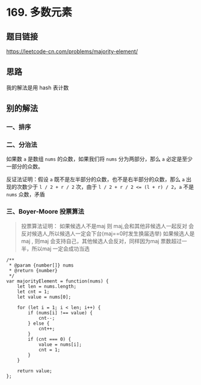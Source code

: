 # 169. 多数元素

## 题目链接

https://leetcode-cn.com/problems/majority-element/

## 思路

我的解法是用 hash 表计数

## 别的解法

### 一、排序

### 二、分治法

如果数 `a` 是数组 `nums` 的众数，如果我们将 `nums` 分为两部分，那么 `a` 必定是至少一部分的众数。

反证法证明：假设 `a` 既不是左半部分的众数，也不是右半部分的众数，那么 `a` 出现的次数少于 `l / 2 + r / 2` 次，由于 `l / 2 + r / 2 <= (l + r) / 2`，`a` 不是 `nums` 众数，矛盾

### 三、Boyer-Moore 投票算法

> 投票算法证明：
> 如果候选人不是maj 则 maj,会和其他非候选人一起反对 会反对候选人,所以候选人一定会下台(maj==0时发生换届选举)
> 如果候选人是maj , 则maj 会支持自己，其他候选人会反对，同样因为maj 票数超过一半，所以maj 一定会成功当选

```
/**
 * @param {number[]} nums
 * @return {number}
 */
var majorityElement = function(nums) {
    let len = nums.length;
    let cnt = 1;
    let value = nums[0];

    for (let i = 1; i < len; i++) {
        if (nums[i] !== value) {
            cnt--;
        } else {
            cnt++;
        }
        if (cnt === 0) {
            value = nums[i];
            cnt = 1;
        }
    }

    return value;
};
```
